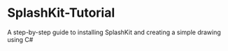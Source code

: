 # SplashKit-Tutorial
A step-by-step guide to installing SplashKit and creating a simple drawing using C#

